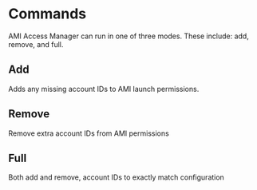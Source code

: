 # Commands

AMI Access Manager can run in one of three modes. These include: add, remove, and full.

## Add

Adds any missing account IDs to AMI launch permissions.

## Remove

Remove extra account IDs from AMI permissions

## Full

Both add and remove, account IDs to exactly match configuration
